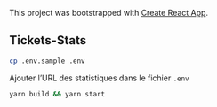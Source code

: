 This project was bootstrapped with [Create React App](https://github.com/facebook/create-react-app).

## Tickets-Stats

```bash
cp .env.sample .env
```

Ajouter l’URL des statistiques dans le fichier `.env`

```bash
yarn build && yarn start
```
